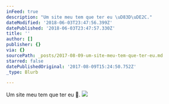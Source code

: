 ```yaml
---
inFeed: true
description: "Um site meu tem que ter eu \uD83D\uDE2C."
dateModified: '2018-06-03T23:47:56.399Z'
datePublished: '2018-06-03T23:47:57.330Z'
title: ''
author: []
publisher: {}
via: {}
sourcePath: _posts/2017-08-09-um-site-meu-tem-que-ter-eu.md
starred: false
datePublishedOriginal: '2017-08-09T15:24:50.752Z'
_type: Blurb

---
```

Um site meu tem que ter eu 😬.
![](https://the-grid-user-content.s3-us-west-2.amazonaws.com/7a1a0d81-7854-48be-ba6d-1b4540347194.jpg)